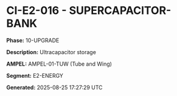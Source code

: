 # CI-E2-016 - SUPERCAPACITOR-BANK

**Phase:** 10-UPGRADE

**Description:** Ultracapacitor storage

**AMPEL:** AMPEL-01-TUW (Tube and Wing)

**Segment:** E2-ENERGY

**Generated:** 2025-08-25 17:27:29 UTC
